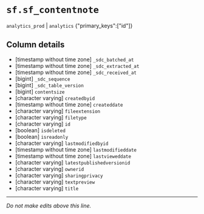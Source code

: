# `sf.sf_contentnote`
`analytics_prod` | `analytics`
{"primary_keys":["id"]}

## Column details
* [timestamp without time zone] `_sdc_batched_at`
* [timestamp without time zone] `_sdc_extracted_at`
* [timestamp without time zone] `_sdc_received_at`
* [bigint]    `_sdc_sequence`
* [bigint]    `_sdc_table_version`
* [bigint]    `contentsize`
* [character varying] `createdbyid`
* [timestamp without time zone] `createddate`
* [character varying] `fileextension`
* [character varying] `filetype`
* [character varying] `id`
* [boolean]   `isdeleted`
* [boolean]   `isreadonly`
* [character varying] `lastmodifiedbyid`
* [timestamp without time zone] `lastmodifieddate`
* [timestamp without time zone] `lastvieweddate`
* [character varying] `latestpublishedversionid`
* [character varying] `ownerid`
* [character varying] `sharingprivacy`
* [character varying] `textpreview`
* [character varying] `title`

-------------------------------------------------------------------------------
*Do not make edits above this line.*
